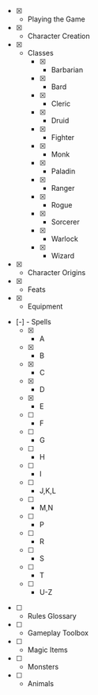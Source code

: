 * [x] - Playing the Game
* [x] - Character Creation
* [x] - Classes
    * [x] - Barbarian
    * [x] - Bard
    * [x] - Cleric
    * [x] - Druid
    * [x] - Fighter
    * [x] - Monk
    * [x] - Paladin
    * [x] - Ranger
    * [x] - Rogue
    * [x] - Sorcerer
    * [x] - Warlock
    * [x] - Wizard
* [x] - Character Origins
* [x] - Feats
* [x] - Equipment
* [-] - Spells
    * [x] - A
    * [x] - B
    * [x] - C
    * [x] - D
    * [x] - E
    * [ ] - F
    * [ ] - G
    * [ ] - H
    * [ ] - I
    * [ ] - J,K,L
    * [ ] - M,N
    * [ ] - P
    * [ ] - R
    * [ ] - S
    * [ ] - T
    * [ ] - U-Z
* [ ] - Rules Glossary
* [ ] - Gameplay Toolbox
* [ ] - Magic Items
* [ ] - Monsters
* [ ] - Animals

